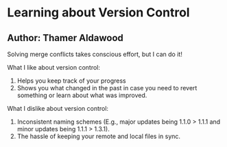 # Learning about Version Control
## Author: Thamer Aldawood

Solving merge conflicts takes conscious effort, but I can do it!

What I like about version control:
1. Helps you keep track of your progress 
2. Shows you what changed in the past in case you need to revert something or learn about what was improved.

What I dislike about version control:
1. Inconsistent naming schemes (E.g., major updates being 1.1.0 > 1.1.1 and minor updates being 1.1.1 > 1.3.1).
2. The hassle of keeping your remote and local files in sync.